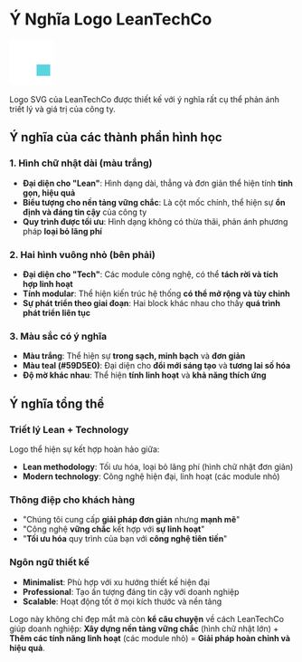 # Ý Nghĩa Logo LeanTechCo

![LeanTechCo Logo](/assets/images/logo-icon.svg)

Logo SVG của LeanTechCo được thiết kế với ý nghĩa rất cụ thể phản ánh triết lý và giá trị của công ty.

## Ý nghĩa của các thành phần hình học

### 1. Hình chữ nhật dài (màu trắng)
- **Đại diện cho "Lean"**: Hình dạng dài, thẳng và đơn giản thể hiện tính **tinh gọn, hiệu quả**
- **Biểu tượng cho nền tảng vững chắc**: Là cột mốc chính, thể hiện sự **ổn định và đáng tin cậy** của công ty
- **Quy trình được tối ưu**: Hình dạng không có thừa thãi, phản ánh phương pháp **loại bỏ lãng phí**

### 2. Hai hình vuông nhỏ (bên phải)
- **Đại diện cho "Tech"**: Các module công nghệ, có thể **tách rời và tích hợp linh hoạt**
- **Tính modular**: Thể hiện kiến trúc hệ thống **có thể mở rộng và tùy chỉnh**
- **Sự phát triển theo giai đoạn**: Hai block khác nhau cho thấy **quá trình phát triển liên tục**

### 3. Màu sắc có ý nghĩa
- **Màu trắng**: Thể hiện sự **trong sạch, minh bạch** và **đơn giản**
- **Màu teal (#59D5E0)**: Đại diện cho **đổi mới sáng tạo** và **tương lai số hóa**
- **Độ mờ khác nhau**: Thể hiện **tính linh hoạt** và **khả năng thích ứng**

## Ý nghĩa tổng thể

### Triết lý Lean + Technology
Logo thể hiện sự kết hợp hoàn hảo giữa:
- **Lean methodology**: Tối ưu hóa, loại bỏ lãng phí (hình chữ nhật đơn giản)
- **Modern technology**: Công nghệ hiện đại, linh hoạt (các module nhỏ)

### Thông điệp cho khách hàng
- "Chúng tôi cung cấp **giải pháp đơn giản** nhưng **mạnh mẽ**"
- "Công nghệ **vững chắc** kết hợp với **sự linh hoạt**"
- "**Tối ưu hóa** quy trình của bạn với **công nghệ tiên tiến**"

### Ngôn ngữ thiết kế
- **Minimalist**: Phù hợp với xu hướng thiết kế hiện đại
- **Professional**: Tạo ấn tượng đáng tin cậy với doanh nghiệp
- **Scalable**: Hoạt động tốt ở mọi kích thước và nền tảng

Logo này không chỉ đẹp mắt mà còn **kể câu chuyện** về cách LeanTechCo giúp doanh nghiệp: **Xây dựng nền tảng vững chắc** (hình chữ nhật lớn) + **Thêm các tính năng linh hoạt** (các module nhỏ) = **Giải pháp hoàn chỉnh và hiệu quả**. 